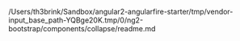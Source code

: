 /Users/th3brink/Sandbox/angular2-angularfire-starter/tmp/vendor-input_base_path-YQBge20K.tmp/0/ng2-bootstrap/components/collapse/readme.md